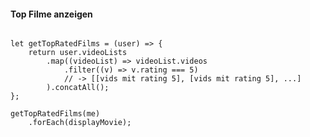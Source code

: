 #### Top Filme anzeigen

<pre><code class="javascript" data-trim>
let getTopRatedFilms = (user) => {
    return user.videoLists
        .map((videoList) => videoList.videos
            .filter((v) => v.rating === 5)
            // -> [[vids mit rating 5], [vids mit rating 5], ...]
        ).concatAll();
};

getTopRatedFilms(me)
    .forEach(displayMovie);
</code></pre>
